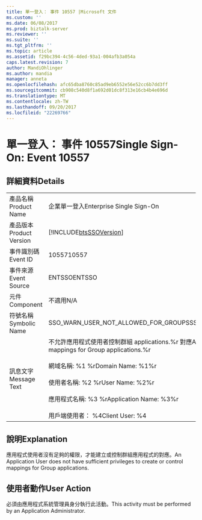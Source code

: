 ```yaml
---
title: 單一登入： 事件 10557 |Microsoft 文件
ms.custom: ''
ms.date: 06/08/2017
ms.prod: biztalk-server
ms.reviewer: ''
ms.suite: ''
ms.tgt_pltfrm: ''
ms.topic: article
ms.assetid: f29bc394-4c56-4ded-93a1-004afb3a054a
caps.latest.revision: 7
author: MandiOhlinger
ms.author: mandia
manager: anneta
ms.openlocfilehash: afc65dba8760c85ad9eb6552e56e52cc6b7dd3ff
ms.sourcegitcommit: cb908c540d8f1a692d01dc8f313e16cb4b4e696d
ms.translationtype: MT
ms.contentlocale: zh-TW
ms.lasthandoff: 09/20/2017
ms.locfileid: "22269766"
---
```

# <a name="single-sign-on-event-10557"></a><span data-ttu-id="fa36f-102">單一登入： 事件 10557</span><span class="sxs-lookup"><span data-stu-id="fa36f-102">Single Sign-On: Event 10557</span></span>
## <a name="details"></a><span data-ttu-id="fa36f-103">詳細資料</span><span class="sxs-lookup"><span data-stu-id="fa36f-103">Details</span></span>  
  
|||  
|-|-|  
|<span data-ttu-id="fa36f-104">產品名稱</span><span class="sxs-lookup"><span data-stu-id="fa36f-104">Product Name</span></span>|<span data-ttu-id="fa36f-105">企業單一登入</span><span class="sxs-lookup"><span data-stu-id="fa36f-105">Enterprise Single Sign-On</span></span>|  
|<span data-ttu-id="fa36f-106">產品版本</span><span class="sxs-lookup"><span data-stu-id="fa36f-106">Product Version</span></span>|[!INCLUDE[btsSSOVersion](../includes/btsssoversion-md.md)]|  
|<span data-ttu-id="fa36f-107">事件識別碼</span><span class="sxs-lookup"><span data-stu-id="fa36f-107">Event ID</span></span>|<span data-ttu-id="fa36f-108">10557</span><span class="sxs-lookup"><span data-stu-id="fa36f-108">10557</span></span>|  
|<span data-ttu-id="fa36f-109">事件來源</span><span class="sxs-lookup"><span data-stu-id="fa36f-109">Event Source</span></span>|<span data-ttu-id="fa36f-110">ENTSSO</span><span class="sxs-lookup"><span data-stu-id="fa36f-110">ENTSSO</span></span>|  
|<span data-ttu-id="fa36f-111">元件</span><span class="sxs-lookup"><span data-stu-id="fa36f-111">Component</span></span>|<span data-ttu-id="fa36f-112">不適用</span><span class="sxs-lookup"><span data-stu-id="fa36f-112">N/A</span></span>|  
|<span data-ttu-id="fa36f-113">符號名稱</span><span class="sxs-lookup"><span data-stu-id="fa36f-113">Symbolic Name</span></span>|<span data-ttu-id="fa36f-114">SSO_WARN_USER_NOT_ALLOWED_FOR_GROUPS</span><span class="sxs-lookup"><span data-stu-id="fa36f-114">SSO_WARN_USER_NOT_ALLOWED_FOR_GROUPS</span></span>|  
|<span data-ttu-id="fa36f-115">訊息文字</span><span class="sxs-lookup"><span data-stu-id="fa36f-115">Message Text</span></span>|<span data-ttu-id="fa36f-116">不允許應用程式使用者控制群組 applications.%r 對應</span><span class="sxs-lookup"><span data-stu-id="fa36f-116">Application Users are not allowed to control mappings for Group applications.%r</span></span><br /><br /> <span data-ttu-id="fa36f-117">網域名稱: %1 %r</span><span class="sxs-lookup"><span data-stu-id="fa36f-117">Domain Name: %1%r</span></span><br /><br /> <span data-ttu-id="fa36f-118">使用者名稱: %2 %r</span><span class="sxs-lookup"><span data-stu-id="fa36f-118">User Name: %2%r</span></span><br /><br /> <span data-ttu-id="fa36f-119">應用程式名稱: %3 %r</span><span class="sxs-lookup"><span data-stu-id="fa36f-119">Application Name: %3%r</span></span><br /><br /> <span data-ttu-id="fa36f-120">用戶端使用者： %4</span><span class="sxs-lookup"><span data-stu-id="fa36f-120">Client User: %4</span></span>|  
  
## <a name="explanation"></a><span data-ttu-id="fa36f-121">說明</span><span class="sxs-lookup"><span data-stu-id="fa36f-121">Explanation</span></span>  
 <span data-ttu-id="fa36f-122">應用程式使用者沒有足夠的權限，才能建立或控制群組應用程式的對應。</span><span class="sxs-lookup"><span data-stu-id="fa36f-122">An Application User does not have sufficient privileges to create or control mappings for Group applications.</span></span>  
  
## <a name="user-action"></a><span data-ttu-id="fa36f-123">使用者動作</span><span class="sxs-lookup"><span data-stu-id="fa36f-123">User Action</span></span>  
 <span data-ttu-id="fa36f-124">必須由應用程式系統管理員身分執行此活動。</span><span class="sxs-lookup"><span data-stu-id="fa36f-124">This activity must be performed by an Application Administrator.</span></span>